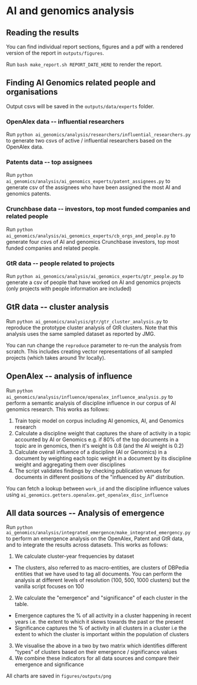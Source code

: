 # AI and genomics analysis

## Reading the results

You can find individual report sections, figures and a pdf with a rendered version of the report in `outputs/figures`.

Run `bash make_report.sh REPORT_DATE_HERE` to render the report.

## Finding AI Genomics related people and organisations

Output csvs will be saved in the `outputs/data/experts` folder.

### OpenAlex data -- influential researchers

Run `python ai_genomics/analysis/researchers/influential_researchers.py` to generate two csvs of active / influential researchers based on the OpenAlex data.

### Patents data -- top assignees

Run `python ai_genomics/analysis/ai_genomics_experts/patent_assignees.py` to generate csv of the assignees who have been assigned the most AI and genomics patents.

### Crunchbase data -- investors, top most funded companies and related people

Run `python ai_genomics/analysis/ai_genomics_experts/cb_orgs_and_people.py` to generate four csvs of AI and genomics Crunchbase investors, top most funded companies and related people.

### GtR data -- people related to projects

Run `python ai_genomics/analysis/ai_genomics_experts/gtr_people.py` to generate a csv of people that have worked on AI and genomics projects (only projects with people information are included)

## GtR data -- cluster analysis

Run `python ai_genomics/analysis/gtr/gtr_cluster_analysis.py` to reproduce the prototype cluster analysis of GtR clusters. Note that this analysis uses the same sampled dataset as reported by JMG.

You can run change the `reproduce` parameter to re-run the analysis from scratch. This includes creating vector representations of all sampled projects (which takes around 1hr locally).

## OpenAlex -- analysis of influence

Run `python ai_genomics/analysis/influence/openalex_influence_analysis.py` to perform a semantic analysis of discipline influence in our corpus of AI genomics research. This works as follows:

1. Train topic model on corpus including AI genomics, AI, and Genomics research
2. Calculate a discipline weight that captures the share of activity in a topic accounted by AI or Genomics e.g. if 80% of the top documents in a topic are in genomics, then it's weight is 0.8 (and the AI weight is 0.2)
3. Calculate overall influence of a discipline (AI or Genomics) in a document by weighting each topic weight in a document by its discipline weight and aggregating them over disciplines
4. The script validates findings by checking publication venues for documents in different positions of the "influenced by AI" distribution.

You can fetch a lookup between `work_id` and the discipline influence values using `ai_genomics.getters.openalex.get_openalex_disc_influence`

## All data sources -- Analysis of emergence

Run `python ai_genomics/analysis/integrated_emergence/make_integrated_emergency.py` to perform an emergence analysis on the OpenAlex, Patent and GtR data, and to integrate the results across datasets. This works as follows:

1. We calculate cluster-year frequencies by dataset

- The clusters, also referred to as macro-entities, are clusters of DBPedia entities that we have used to tag all documents. You can perform the analysis at different levels of resolution (100, 500, 1000 clusters) but the vanilla script focuses on 100

2. We calculate the "emergence" and "significance" of each cluster in the table.

- Emergence captures the % of all activity in a cluster happening in recent years i.e. the extent to which it skews towards the past or the present
- Significance captures the % of activity in all clusters in a cluster i.e the extent to which the cluster is important within the population of clusters

3. We visualise the above in a two by two matrix which identifies different "types" of clusters based on their emergence / significance values
4. We combine these indicators for all data sources and compare their emergence and significance

All charts are saved in `figures/outputs/png`

